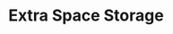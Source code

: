 ---
title: "Extra Space Storage"
url: /austin/extra-space-storage-south-interstate-35/
shop: storage rental
---